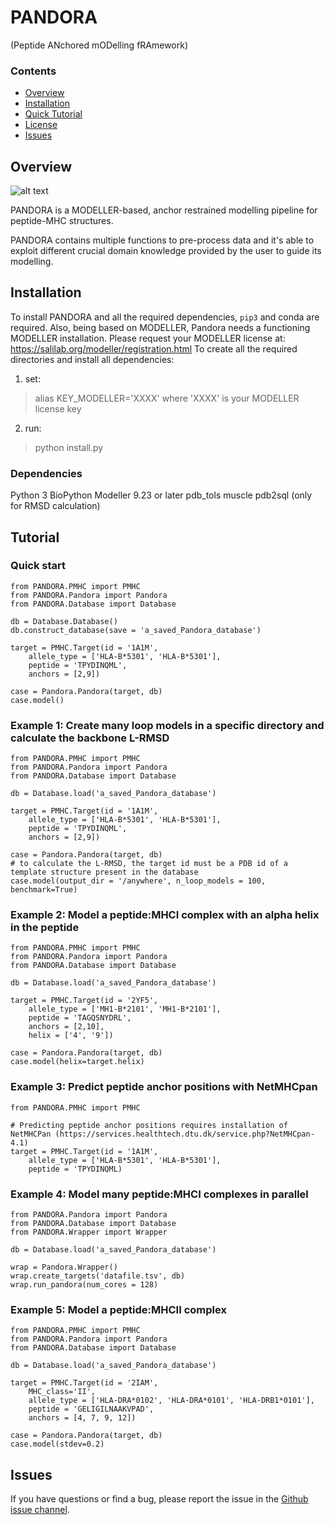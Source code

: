 # PANDORA
(Peptide ANchored mODelling fRAmework)

### Contents

- [Overview](#Overview)
- [Installation](#Installation)
- [Quick Tutorial](#Tutorial)
- [License](./LICENSE)
- [Issues](#Issues)

## Overview

![alt text](./image/flowchart_MHCI.png)

PANDORA is a MODELLER-based, anchor restrained modelling pipeline for peptide-MHC structures.

PANDORA contains multiple functions to pre-process data and it's able to exploit different crucial domain knowledge provided by the user to guide its modelling.

## Installation

To install PANDORA and all the required dependencies, ```pip3``` and conda are required.
Also, being based on MODELLER, Pandora needs a functioning MODELLER installation. Please request your MODELLER license at: https://salilab.org/modeller/registration.html
To create all the required directories and install all dependencies:
1. set:
> alias KEY_MODELLER='XXXX'
where 'XXXX' is your MODELLER license key
2. run:
> python install.py


### Dependencies

Python 3
BioPython
Modeller 9.23 or later
pdb_tols
muscle
pdb2sql (only for RMSD calculation)


## Tutorial

### Quick start
```
from PANDORA.PMHC import PMHC
from PANDORA.Pandora import Pandora
from PANDORA.Database import Database

db = Database.Database()
db.construct_database(save = 'a_saved_Pandora_database')

target = PMHC.Target(id = '1A1M',
    allele_type = ['HLA-B*5301', 'HLA-B*5301'],
    peptide = 'TPYDINQML',
    anchors = [2,9])

case = Pandora.Pandora(target, db)
case.model()
```

### Example 1: Create many loop models in a specific directory and calculate the backbone L-RMSD

```
from PANDORA.PMHC import PMHC
from PANDORA.Pandora import Pandora
from PANDORA.Database import Database

db = Database.load('a_saved_Pandora_database')

target = PMHC.Target(id = '1A1M',
    allele_type = ['HLA-B*5301', 'HLA-B*5301'],
    peptide = 'TPYDINQML',
    anchors = [2,9])

case = Pandora.Pandora(target, db)
# to calculate the L-RMSD, the target id must be a PDB id of a template structure present in the database
case.model(output_dir = '/anywhere', n_loop_models = 100, benchmark=True)

```

### Example 2: Model a peptide:MHCI complex with an alpha helix in the peptide

```
from PANDORA.PMHC import PMHC
from PANDORA.Pandora import Pandora
from PANDORA.Database import Database

db = Database.load('a_saved_Pandora_database')

target = PMHC.Target(id = '2YF5',
    allele_type = ['MH1-B*2101', 'MH1-B*2101'],
    peptide = 'TAGQSNYDRL',
    anchors = [2,10],
    helix = ['4', '9'])

case = Pandora.Pandora(target, db)
case.model(helix=target.helix)

```

### Example 3: Predict peptide anchor positions with NetMHCpan

```
from PANDORA.PMHC import PMHC

# Predicting peptide anchor positions requires installation of NetMHCPan (https://services.healthtech.dtu.dk/service.php?NetMHCpan-4.1)
target = PMHC.Target(id = '1A1M',
    allele_type = ['HLA-B*5301', 'HLA-B*5301'],
    peptide = 'TPYDINQML)

```

### Example 4: Model many peptide:MHCI complexes in parallel

```
from PANDORA.Pandora import Pandora
from PANDORA.Database import Database
from PANDORA.Wrapper import Wrapper

db = Database.load('a_saved_Pandora_database')

wrap = Pandora.Wrapper()
wrap.create_targets('datafile.tsv', db)
wrap.run_pandora(num_cores = 128)

```

### Example 5: Model a peptide:MHCII complex

```
from PANDORA.PMHC import PMHC
from PANDORA.Pandora import Pandora
from PANDORA.Database import Database

db = Database.load('a_saved_Pandora_database')

target = PMHC.Target(id = '2IAM',
    MHC_class='II',
    allele_type = ['HLA-DRA*0102', 'HLA-DRA*0101', 'HLA-DRB1*0101'],
    peptide = 'GELIGILNAAKVPAD',
    anchors = [4, 7, 9, 12])

case = Pandora.Pandora(target, db)
case.model(stdev=0.2)

```

## Issues

If you have questions or find a bug, please report the issue in the [Github issue channel](https://github.com/DarioMarzella/PANDORA/issues).